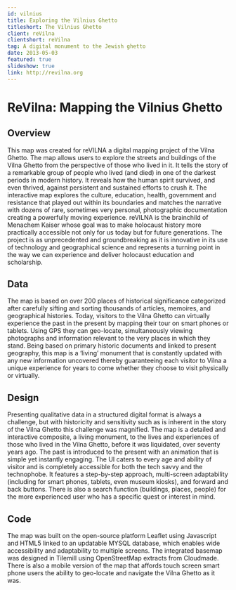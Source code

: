 ```yaml
---
id: vilnius
title: Exploring the Vilnius Ghetto
titleshort: The Vilnius Ghetto
client: reVilna
clientshort: reVilna
tag: A digital monument to the Jewish ghetto
date: 2013-05-03
featured: true
slideshow: true
link: http://revilna.org
---
```


# ReVilna: Mapping the Vilnius Ghetto

## Overview
This map was created for reVILNA a digital mapping project of the Vilna Ghetto. The map allows users to explore the streets and buildings of the Vilna Ghetto from the perspective of those who lived in it. It tells the story of a remarkable group of people who lived (and died) in one of the darkest periods in modern history. It reveals how the human spirit survived, and even thrived, against persistent and sustained efforts to crush it. The interactive map explores the culture, education, health, government and resistance that played out within its boundaries and matches the narrative with dozens of rare, sometimes very personal, photographic documentation creating a powerfully moving experience. reVILNA is the brainchild of Menachem Kaiser whose goal was to make holocaust history more practically accessible not only for us today but for future generations. The project is as unprecedented and groundbreaking as it is innovative in its use of technology and geographical science and represents a turning point in the way we can experience and deliver holocaust education and scholarship.

## Data
The map is based on over 200 places of historical significance categorized after carefully sifting and sorting thousands of articles, memoires, and geographical histories. Today, visitors to the Vilna Ghetto can virtually experience the past in the present by mapping their tour on smart phones or tablets. Using GPS they can geo-locate, simultaneously viewing photographs and information relevant to the very places in which they stand. Being based on primary historic documents and linked to present geography, this map is a ‘living’ monument that is constantly updated with any new information uncovered thereby guaranteeing each visitor to Vilna a unique experience for years to come whether they choose to visit physically or virtually.

## Design
Presenting qualitative data in a structured digital format is always a challenge, but with historicity and sensitivity such as is inherent in the story of the Vilna Ghetto this challenge was magnified. The map is a detailed and interactive composite, a living monument, to the lives and experiences of those who lived in the Vilna Ghetto, before it was liquidated, over seventy years ago. The past is introduced to the present with an animation that is simple yet instantly engaging. The UI caters to every age and ability of visitor and is completely accessible for both the tech savvy and the technophobe. It features a step-by-step approach, multi-screen adaptability (including for smart phones, tablets, even museum kiosks), and forward and back buttons. There is also a search function (buildings, places, people) for the more experienced user who has a specific quest or interest in mind.

## Code
The map was built on the open-source platform Leaflet using Javascript and HTML5 linked to an updatable MYSQL database, which enables wide accessibility and adaptability to multiple screens. The integrated basemap was designed in Tilemill using OpenStreetMap extracts from Cloudmade. There is also a mobile version of the map that affords touch screen smart phone users the ability to geo-locate and navigate the Vilna Ghetto as it was.